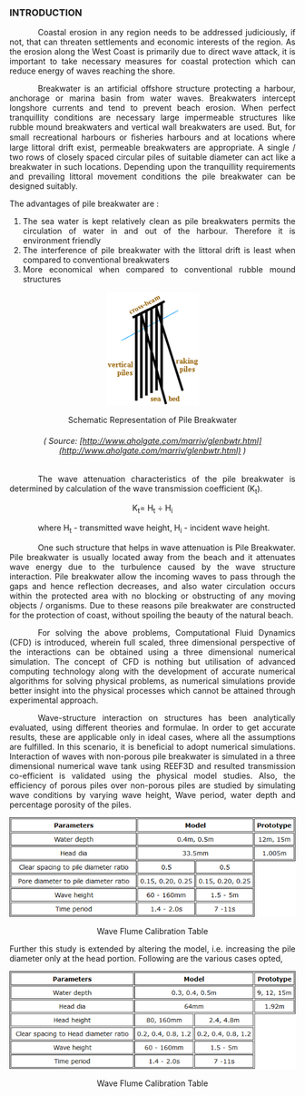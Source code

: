 ### INTRODUCTION<br>

<p style="text-indent:50px; text-align: justify">Coastal erosion in any region needs to be addressed judiciously, if not, that can threaten settlements and economic interests of the region. As the erosion along the West Coast is primarily due to direct wave attack, it is important to take necessary measures for coastal protection which can reduce energy of waves reaching the shore.</p>

<p style="text-indent:50px; text-align: justify">Breakwater is an artificial offshore structure protecting a harbour, anchorage or marina basin from water waves. Breakwaters intercept longshore currents and tend to prevent beach erosion. When perfect tranquillity conditions are necessary large impermeable structures like rubble mound breakwaters and vertical wall breakwaters are used. But, for small recreational harbours or ﬁsheries harbours and at locations where large littoral drift exist, permeable breakwaters are appropriate. A single / two rows of closely spaced circular piles of suitable diameter can act like a breakwater in such locations. Depending upon the tranquillity requirements and prevailing littoral movement conditions the pile breakwater can be designed suitably.</p>

The advantages of pile breakwater are :

<ol  style="text-align: justify;">
<li>The sea water is kept relatively clean as pile breakwaters permits the circulation of water in and out of the harbour. Therefore it is environment friendly</li>
<li>The interference of pile breakwater with the littoral drift is least when compared to conventional breakwaters</li>
<li>More economical when compared to conventional rubble mound structures</li>
</ol>

<center>

<img src="images/bw1.png" height="200px;" />

Schematic Representation of Pile Breakwater
###### ( Source: [http://www.aholgate.com/marriv/glenbwtr.html](http://www.aholgate.com/marriv/glenbwtr.html) )

</center>

<p style="text-indent:50px; text-align: justify;">The wave attenuation characteristics of the pile breakwater is determined by calculation of the wave transmission coefficient (K<sub>t</sub>).</p>

<p align="center">K<sub>t</sub>= H<sub>t</sub> ÷ H<sub>i</sub></p>

<p style="text-indent:50px; text-align: justify;">where H<sub>t</sub> - transmitted wave height, H<sub>i</sub> - incident wave height.</p>

<p style="text-indent:50px; text-align: justify;">One such structure that helps in wave attenuation is Pile Breakwater. Pile breakwater is usually located away from the beach and it attenuates wave energy due to the turbulence caused by the wave structure interaction. Pile breakwater allow the incoming waves to pass through the gaps and hence reflection decreases, and also water circulation occurs within the protected area with no blocking or obstructing of any moving objects / organisms. Due to these reasons pile breakwater are constructed for the protection of coast, without spoiling the beauty of the natural beach.</p>

<p style="text-indent:50px; text-align: justify;">For solving the above problems, Computational Fluid Dynamics (CFD) is introduced, wherein full scaled, three dimensional perspective of the interactions can be obtained using a three dimensional numerical simulation. The concept of CFD is nothing but utilisation of advanced computing technology along with the development of accurate numerical algorithms for solving physical problems, as numerical simulations provide better insight into the physical processes which cannot be attained through experimental approach.</p>

<p style="text-indent:50px; text-align: justify;">Wave-structure interaction on structures has been analytically evaluated, using different theories and formulae. In order to get accurate results, these are applicable only in ideal cases, where all the assumptions are fulfilled. In this scenario, it is beneficial to adopt numerical simulations. Interaction of waves with non-porous pile breakwater is simulated in a three dimensional numerical wave tank using REEF3D and resulted transmission co-efficient is validated using the physical model studies. Also, the efficiency of porous piles over non-porous piles are studied by simulating wave conditions by varying wave height, Wave period, water depth and percentage porosity of the piles.</p>

<center><img src="images/table1.png" /></center>

<p align="center" >Wave Flume Calibration Table</p>

<p style="text-align: justify;">Further this study is extended by altering the model, i.e. increasing the pile diameter only at the head portion. Following are the various cases opted,</p>

<center><img src="images/table2.png" /></center>

<p style="text-align: center;">Wave Flume Calibration Table</p><br>
